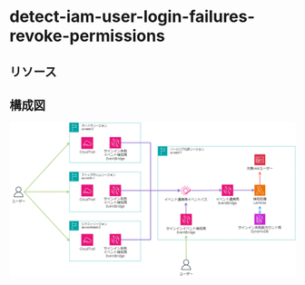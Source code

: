 # detect-iam-user-login-failures-revoke-permissions

## リソース

## 構成図

<img src="/img/iam_account_lock_none.png">
